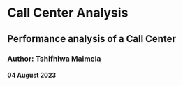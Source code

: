 # Call Center Analysis
## Performance analysis of a Call Center

### Author: Tshifhiwa Maimela
#### 04 August 2023
